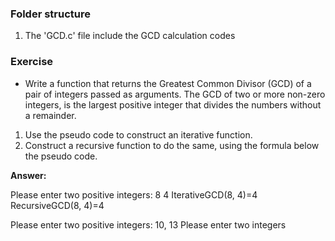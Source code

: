 ### Folder structure
1. The 'GCD.c' file include the GCD calculation codes


### Exercise

- Write a function that returns the Greatest Common Divisor (GCD) of a pair of integers passed as arguments. The GCD of two or more non-zero integers, is the largest positive integer that divides the numbers without a remainder.

1. Use the pseudo code to construct an iterative function.
2. Construct a recursive function to do the same, using the formula below the pseudo code.

**Answer:**

Please enter two positive integers:
8 4
IterativeGCD(8, 4)=4
RecursiveGCD(8, 4)=4


Please enter two positive integers:
10, 13
Please enter two integers

